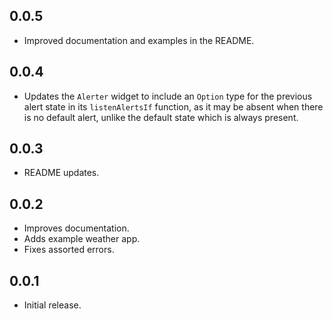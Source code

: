 ## 0.0.5

- Improved documentation and examples in the README.

## 0.0.4

- Updates the `Alerter` widget to include an `Option` type for the previous alert state in its `listenAlertsIf` function, as it may be absent when there is no default alert, unlike the default state which is always present.

## 0.0.3

- README updates.

## 0.0.2

- Improves documentation.
- Adds example weather app.
- Fixes assorted errors.

## 0.0.1

- Initial release.
